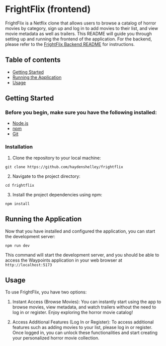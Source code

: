 # FrightFlix (frontend)

FrightFlix is a Netflix clone that allows users to browse a catalog of horror movies by category, sign up and log in to add movies to their list, and view movie metadata as well as trailers. This README will guide you through setting up and running the frontend of the application. For the backend, please refer to the [FrightFlix Backend README](https://github.com/haydenshelley/frightflix-api) for instructions.

## Table of contents

- [Getting Started](#getting-started)
- [Running the Application](#running-the-application)
- [Usage](#usage)

## Getting Started

### Before you begin, make sure you have the following installed:

- [Node.js](https://nodejs.org/)
- [npm](https://www.npmjs.com/)
- [Git](https://git-scm.com/)

### Installation

1. Clone the repository to your local machine:

```
git clone https://github.com/haydenshelley/frightflix
```

2. Navigate to the project directory:

```
cd frightflix
```

3. Install the project dependencies using npm:

```
npm install
```

## Running the Application

Now that you have installed and configured the application, you can start the development server:

```
npm run dev
```

This command will start the development server, and you should be able to access the Waypoints application in your web browser at `http://localhost:5173`

## Usage

To use FrightFlix, you have two options:

1. Instant Access (Browse Movies): You can instantly start using the app to browse movies, view metadata, and watch trailers without the need to log in or register. Enjoy exploring the horror movie catalog!

2. Access Additional Features (Log In or Register): To access additional features such as adding movies to your list, please log in or register. Once logged in, you can unlock these functionalities and start creating your personalized horror movie collection.
